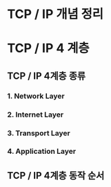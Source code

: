 # TCP / IP 개념 정리

# TCP / IP 4 계층

## TCP / IP 4계층 종류

### 1. Network Layer

### 2. Internet Layer

### 3. Transport Layer

### 4. Application Layer

## TCP / IP 4계층 동작 순서
